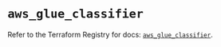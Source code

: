 # `aws_glue_classifier`

Refer to the Terraform Registry for docs: [`aws_glue_classifier`](https://registry.terraform.io/providers/hashicorp/aws/6.13.0/docs/resources/glue_classifier).
